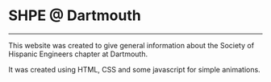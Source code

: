 # SHPE @ Dartmouth
 
 ---
 
 This website was created to give general information about the Society of Hispanic Engineers chapter at Dartmouth.
 
 It was created using HTML, CSS and some javascript for simple animations. 
